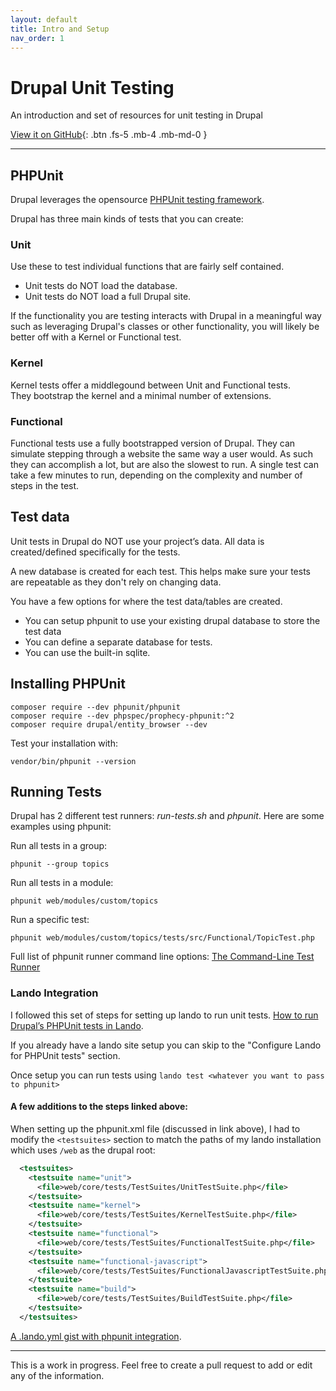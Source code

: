 ```yaml
---
layout: default
title: Intro and Setup
nav_order: 1
---
```


# Drupal Unit Testing

An introduction and set of resources for unit testing in Drupal

[View it on GitHub](https://github.com/akempler/drupal_phpunit){: .btn .fs-5 .mb-4 .mb-md-0 }

---

## PHPUnit
Drupal leverages the opensource [PHPUnit testing framework](https://phpunit.de/).

Drupal has three main kinds of tests that you can create:
### Unit
Use these to test individual functions that are fairly self contained. 
- Unit tests do NOT load the database.
- Unit tests do NOT load a full Drupal site. 

If the functionality you are testing interacts with Drupal in a meaningful way such as 
leveraging Drupal's classes or other functionality, you will likely be better off with a Kernel or Functional test.
### Kernel
Kernel tests offer a middlegound between Unit and Functional tests. <br/>
They bootstrap the kernel and a minimal number of extensions.
### Functional
Functional tests use a fully bootstrapped version of Drupal. 
They can simulate stepping through a website the same way a user would. 
As such they can accomplish a lot, but are also the slowest to run. 
A single test can take a few minutes to run, depending on the complexity and number of steps in the test.

## Test data

Unit tests in Drupal do NOT use your project’s data. 
All data is created/defined specifically for the tests. 

A new database is created for each test. 
This helps make sure your tests are repeatable as they don't rely on changing data.

You have a few options for where the test data/tables are created.  
* You can setup phpunit to use your existing drupal database to store the test data
* You can define a separate database for tests.
* You can use the built-in sqlite.

## Installing PHPUnit

```
composer require --dev phpunit/phpunit
composer require --dev phpspec/prophecy-phpunit:^2
composer require drupal/entity_browser --dev
```
Test your installation with: 
```
vendor/bin/phpunit --version
```

## Running Tests

Drupal has 2 different test runners: *run-tests.sh* and *phpunit*. Here are some examples using phpunit:

Run all tests in a group: 
```
phpunit --group topics
```

Run all tests in a module:
```
phpunit web/modules/custom/topics
```

Run a specific test:
```
phpunit web/modules/custom/topics/tests/src/Functional/TopicTest.php
```

Full list of phpunit runner command line options:
[The Command-Line Test Runner](https://phpunit.readthedocs.io/en/9.5/textui.html)


### Lando Integration

I followed this set of steps for setting up lando to run unit tests. 
[How to run Drupal’s PHPUnit tests in Lando](https://agile.coop/blog/drupal-phpunit-tests-lando/).

If you already have a lando site setup you can skip to the "Configure Lando for PHPUnit tests" section. 

Once setup you can run tests using `lando test <whatever you want to pass to phpunit>`

#### A few additions to the steps linked above:
When setting up the phpunit.xml file (discussed in link above), I had to modify the `<testsuites>` 
section to match the paths of my lando installation which uses `/web` as the drupal root:
```xml
  <testsuites>
    <testsuite name="unit">
      <file>web/core/tests/TestSuites/UnitTestSuite.php</file>
    </testsuite>
    <testsuite name="kernel">
      <file>web/core/tests/TestSuites/KernelTestSuite.php</file>
    </testsuite>
    <testsuite name="functional">
      <file>web/core/tests/TestSuites/FunctionalTestSuite.php</file>
    </testsuite>
    <testsuite name="functional-javascript">
      <file>web/core/tests/TestSuites/FunctionalJavascriptTestSuite.php</file>
    </testsuite>
    <testsuite name="build">
      <file>web/core/tests/TestSuites/BuildTestSuite.php</file>
    </testsuite>
  </testsuites>
  ```

  [A .lando.yml gist with phpunit integration](https://gist.github.com/segovia94/271dee02a907e57e0c3559e83dbb7783).

----
This is a work in progress. Feel free to create a pull request to add or edit any of the information.
